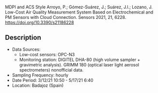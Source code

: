 MDPI and ACS Style
Arroyo, P.; Gómez-Suárez, J.; Suárez, J.I.; Lozano, J. Low-Cost Air Quality Measurement System Based on Electrochemical and PM Sensors with Cloud Connection. Sensors 2021, 21, 6228. https://doi.org/10.3390/s21186228

## Description
- Data Sources:
	- Low-cost sensors: OPC-N3
	- Monitoring station: DIGITEL DHA-80 (high volume sampler + gravimetric analysis). GRIMM 180 (optical laser light aerosol spectrometers) nonofficial data.
- Sampling Frequency: hourly
- Date Period: 3/12/21 10:50 - 5/17/21 6:40
- Location: Badajoz (Spain)